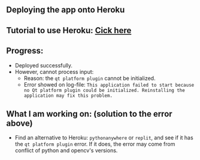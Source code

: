 ## Deploying the app onto Heroku


## Tutorial to use Heroku: [Cick here](https://www.kdnuggets.com/2021/04/deploy-machine-learning-models-to-web.html)	


## Progress:
* Deployed successfully.
* However, cannot process input:
    * Reason: the `qt platform plugin` cannot be initialized.
    * Error showed on log-file: `This application failed to start because no Qt platform plugin could be initialized. Reinstalling the application may fix this problem.`	

## What I am working on: (solution to the error above)
* Find an alternative to Heroku: `pythonanywhere` or `replit`, and see if it has the `qt platform plugin` error. If it does, the error may come from conflict of python and opencv's versions.
